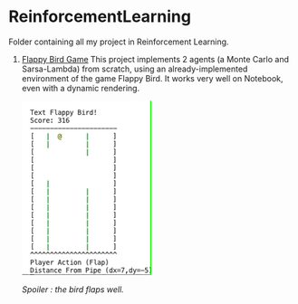 # ReinforcementLearning
Folder containing all my project in Reinforcement Learning.


1. [Flappy Bird Game](https://github.com/omeurer/ReinforcementLearning/blob/main/FlappyBird_RL.ipynb)
   This project implements 2 agents (a Monte Carlo and Sarsa-Lambda) from scratch, using an already-implemented environment of the game Flappy Bird.
   It works very well on Notebook, even with a dynamic rendering. 

   ![](https://github.com/omeurer/ReinforcementLearning/blob/main/expected_sarsa_infinite_play.gif)
   
   
   *Spoiler : the bird flaps well.*

